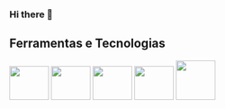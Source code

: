 ### Hi there 👋

## Ferramentas e Tecnologias

<img src="https://cdn.jsdelivr.net/gh/devicons/devicon/icons/html5/html5-original-wordmark.svg"  width="70" height="60" />
<img src="https://cdn.jsdelivr.net/gh/devicons/devicon/icons/css3/css3-original-wordmark.svg"  width="70" height="60" />
<img src="https://cdn.jsdelivr.net/gh/devicons/devicon/icons/javascript/javascript-original.svg" width="70" height="60"/>
<img src="https://cdn.jsdelivr.net/gh/devicons/devicon/icons/mysql/mysql-original-wordmark.svg" width="70" height="60"/>
<img src="https://cdn.jsdelivr.net/gh/devicons/devicon/icons/nodejs/nodejs-original-wordmark.svg" width="70" height="70"/>
          
          
        
          
          

           
          
            


